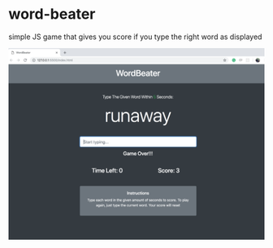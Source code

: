 # word-beater
simple JS game that gives you score if you type the right word as displayed

![Alt text](/img.png?raw=true "Screen shot")
